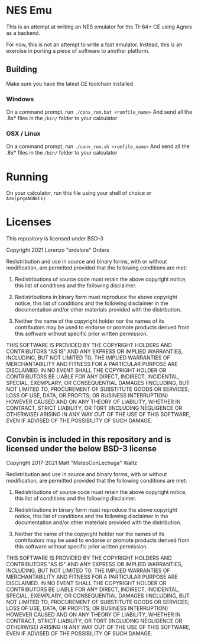 # NES Emu

This is an attempt at writing an NES emulator for the TI-84+ CE using Agnes as a backend.

For now, this is not an attempt to write a fast emulator. Instead, this is an exercise in porting a piece of software to another platform.

## Building

Make sure you have the latest CE toolchain installed

### Windows

On a command prompt, run `./conv_rom.bat <romfile_name>`
And send all the .8x* files in the `/bin/` folder to your calculator

### OSX / Linux

On a command prompt, run `./conv_rom.sh <romfile_name>`
And send all the .8x* files in the `/bin/` folder to your calculator

# Running

On your calculator, run this file using your shell of choice or `Asm(prgmAGNECE)`

# Licenses
This repository is licensed under BSD-3

Copyright 2021 Lorenzo "ordelore" Orders

Redistribution and use in source and binary forms, with or without
modification, are permitted provided that the following conditions are met:

1. Redistributions of source code must retain the above copyright notice,
  this list of conditions and the following disclaimer.

2. Redistributions in binary form must reproduce the above copyright notice,
   this list of conditions and the following disclaimer in the documentation
   and/or other materials provided with the distribution.

3. Neither the name of the copyright holder nor the names of its contributors
   may be used to endorse or promote products derived from this software
   without specific prior written permission.

THIS SOFTWARE IS PROVIDED BY THE COPYRIGHT HOLDERS AND CONTRIBUTORS "AS IS"
AND ANY EXPRESS OR IMPLIED WARRANTIES, INCLUDING, BUT NOT LIMITED TO, THE
IMPLIED WARRANTIES OF MERCHANTABILITY AND FITNESS FOR A PARTICULAR PURPOSE
ARE DISCLAIMED. IN NO EVENT SHALL THE COPYRIGHT HOLDER OR CONTRIBUTORS BE
LIABLE FOR ANY DIRECT, INDIRECT, INCIDENTAL, SPECIAL, EXEMPLARY, OR
CONSEQUENTIAL DAMAGES (INCLUDING, BUT NOT LIMITED TO, PROCUREMENT OF
SUBSTITUTE GOODS OR SERVICES; LOSS OF USE, DATA, OR PROFITS; OR BUSINESS
INTERRUPTION) HOWEVER CAUSED AND ON ANY THEORY OF LIABILITY, WHETHER IN
CONTRACT, STRICT LIABILITY, OR TORT (INCLUDING NEGLIGENCE OR OTHERWISE)
ARISING IN ANY WAY OUT OF THE USE OF THIS SOFTWARE, EVEN IF ADVISED OF THE
POSSIBILITY OF SUCH DAMAGE.

## Convbin is included in this repository and is licensed under the below BSD-3 license

Copyright 2017-2021 Matt "MateoConLechuga" Waltz

Redistribution and use in source and binary forms, with or without
modification, are permitted provided that the following conditions are met:

1. Redistributions of source code must retain the above copyright notice,
  this list of conditions and the following disclaimer.

2. Redistributions in binary form must reproduce the above copyright notice,
   this list of conditions and the following disclaimer in the documentation
   and/or other materials provided with the distribution.

3. Neither the name of the copyright holder nor the names of its contributors
   may be used to endorse or promote products derived from this software
   without specific prior written permission.

THIS SOFTWARE IS PROVIDED BY THE COPYRIGHT HOLDERS AND CONTRIBUTORS "AS IS"
AND ANY EXPRESS OR IMPLIED WARRANTIES, INCLUDING, BUT NOT LIMITED TO, THE
IMPLIED WARRANTIES OF MERCHANTABILITY AND FITNESS FOR A PARTICULAR PURPOSE
ARE DISCLAIMED. IN NO EVENT SHALL THE COPYRIGHT HOLDER OR CONTRIBUTORS BE
LIABLE FOR ANY DIRECT, INDIRECT, INCIDENTAL, SPECIAL, EXEMPLARY, OR
CONSEQUENTIAL DAMAGES (INCLUDING, BUT NOT LIMITED TO, PROCUREMENT OF
SUBSTITUTE GOODS OR SERVICES; LOSS OF USE, DATA, OR PROFITS; OR BUSINESS
INTERRUPTION) HOWEVER CAUSED AND ON ANY THEORY OF LIABILITY, WHETHER IN
CONTRACT, STRICT LIABILITY, OR TORT (INCLUDING NEGLIGENCE OR OTHERWISE)
ARISING IN ANY WAY OUT OF THE USE OF THIS SOFTWARE, EVEN IF ADVISED OF THE
POSSIBILITY OF SUCH DAMAGE.
